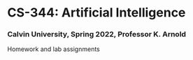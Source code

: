 # CS-344: Artificial Intelligence
### Calvin University, Spring 2022, Professor K. Arnold
Homework and lab assignments

